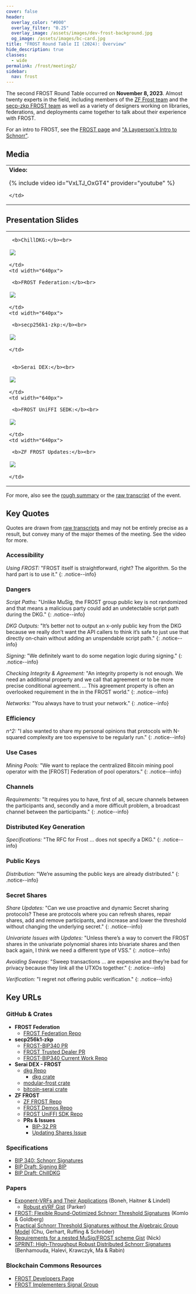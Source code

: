 ```yaml
---
cover: false
header:
  overlay_color: "#000"
  overlay_filter: "0.25"
  overlay_image: /assets/images/dev-frost-background.jpg
  og_image: /assets/images/bc-card.jpg
title: "FROST Round Table II (2024): Overview"
hide_description: true
classes:
  - wide
permalink: /frost/meeting2/
sidebar:
  nav: frost
---
```


The second FROST Round Table occurred on **November 8, 2023**. Almost twenty experts in the field, including  members of the [ZF Frost team](https://github.com/ZcashFoundation/frost) and the [secp-zkp FROST team](https://github.com/BlockstreamResearch/secp256k1-zkp/pull/138) as well as a variety of designers working on libraries, federations, and deployments came together to talk about their experience with FROST.

For an intro to FROST, see the [FROST page](/frost/) and ["A Layperson's Intro to Schnorr"](https://www.blockchaincommons.com/musings/Schnorr-Intro/).

## Media

<table width="100%">
  <tr>
    <td width="640px">
      <b>Video:</b>

{% include video id="VxLTJ_OxGT4" provider="youtube" %}

    </td>
  </tr>
</table>

## Presentation Slides

<table width="100%">
  <tr>
    <td width="640px">

     <b>ChillDKG:</b><br>

<a href="/assets/pdfs/frostimp2/presentation-chilldkg.pdf"><img src="/assets/pdfs/frostimp2/presentation-chilldkg.jpg" style="border:2px solid white"></a>

    </td>
    <td width="640px">

     <b>FROST Federation:</b><br>

<a href="/assets/pdfs/frostimp2/presentation-federation.pdf"><img src="/assets/pdfs/frostimp2/presentation-federation.jpg" style="border:2px solid white"></a>

    </td>
    <td width="640px">

     <b>secp256k1-zkp:</b><br>

<a href="/assets/pdfs/frostimp2/presentation-secp.pdf"><img src="/assets/pdfs/frostimp2/presentation-secp.jpg" style="border:2px solid white"></a>

    </td>
  </tr>
  <tr>
    <td width="640px">

     <b>Serai DEX:</b><br>

<a href="/assets/pdfs/frostimp2/presentation-serai.pdf"><img src="/assets/pdfs/frostimp2/presentation-serai.jpg" style="border:2px solid white"></a>

    </td>
    <td width="640px">

     <b>FROST UniFFI SEDK:</b><br>

<a href="/assets/pdfs/frostimp2/presentation-uniffi.pdf"><img src="/assets/pdfs/frostimp2/presentation-uniffi.jpg" style="border:2px solid white"></a>

    </td>
    <td width="640px">

     <b>ZF FROST Updates:</b><br>

<a href="/assets/pdfs/frostimp2/presentation-zffrost.pdf"><img src="/assets/pdfs/frostimp2/presentation-zffrost.jpg" style="border:2px solid white"></a>

    </td>
  </tr>
</table>

For more, also see the [rough summary](/frost/meeting2/summary/) or the [raw transcript](/frost/meeting2/transcript) of the event.

## Key Quotes

Quotes are drawn from [raw transcripts](/frost/meeting1/transcript/) and may not be entirely precise as a result, but convey many of the major themes of the meeting. See the video for more.

### Accessibility

_Using FROST:_ "FROST itself is straightforward, right? The algorithm. So the hard part is to use it."
{: .notice--info}

### Dangers

_Script Paths:_ "Unlike MuSig, the FROST group public key is not randomized and that means a malicious party could add an undetectable script path during the DKG."
{: .notice--info}

_DKG Outputs:_ "It’s better not to output an x-only public key from the DKG because we really don’t want the API callers to think it’s safe to just use that directly on-chain without adding an unspendable script path."
{: .notice--info}

_Signing:_ "We definitely want to do some negation logic during signing."
{: .notice--info}

_Checking Integrity & Agreement:_ "An integrity property is not enough. We need an additional property and we call that agreement or to be more precise conditional agreement. ... This agreement property is often an overlooked requirement in the in the FROST world."
{: .notice--info}

_Networks:_ "You always have to trust your network."
{: .notice--info}

### Efficiency

_n^2:_ "I also wanted to share my personal opinions that protocols with N-squared complexity are too expensive to be regularly run."
{: .notice--info}

### Use Cases

_Mining Pools:_ "We want to replace the centralized Bitcoin mining pool operator with the [FROST] Federation of pool operators."
{: .notice--info}

### Channels

_Requirements:_  "It requires you to have, first of all, secure channels between the participants and, secondly and a more difficult problem, a broadcast channel between the participants."
{: .notice--info}

### Distributed Key Generation

_Specifications:_ "The RFC for Frost ... does not specify a DKG."
{: .notice--info}

### Public Keys

_Distribution:_ "We’re assuming the public keys are already distributed."
{: .notice--info}

### Secret Shares

_Share Updates:_ "Can we use proactive and dynamic Secret sharing protocols? These are protocols where you can refresh shares, repair shares, add and remove participants, and increase and lower the threshold without changing the underlying secret."
{: .notice--info}

_Univariate Issues with Updates:_ "Unless there’s a way to convert the FROST shares in the univariate polynomial shares into bivariate shares and then back again, I think we need a different type of VSS."
{: .notice--info}

_Avoiding Sweeps:_ "Sweep transactions ... are expensive and they’re bad for privacy because they link all the UTXOs together."
{: .notice--info}

_Verification:_ "I regret not offering public verification."
{: .notice--info}

## Key URLs

### GitHub & Crates

* **FROST Federation**
   * [FROST Federation Repo](https://github.com/pool2win/frost-federation)
* **secp256k1-zkp**
   * [FROST-BIP340 PR](https://github.com/jesseposner/FROST-BIP340)
   * [FROST Trusted Dealer PR](https://github.com/BlockstreamResearch/secp256k1-zkp/pull/278)
   * [FROST-BIP340 Current Work Repo](https://github.com/jesseposner/FROST-BIP340)
* **Serai DEX - FROST**
   * [dkg Repo](https://github.com/serai-dex/serai/tree/next/crypto/dkg)
      * [dkg crate](https://crates.io/crates/dkg)
   * [modular-frost crate](https://crates.io/crates/modular-frost)
   * [bitcoin-serai crate](https://crates.io/crates/bitcoin-serai)
* **ZF FROST**
   * [ZF FROST Repo](https://github.com/ZcashFoundation/frost)
   * [FROST Demos Repo](https://github.com/ZcashFoundation/frost-zcash-demo)
   * [FROST UniFFI SDK Repo](https://github.com/pacu/frost-uniffi-sdk)
   * **PRs & Issues**
      * [BIP-32 PR](https://github.com/conduition/frost/compare/add-secp256k1-tr..taproot-bip32)
      * [Updating Shares Issue](https://github.com/ZcashFoundation/frost/issues/519)
  
### Specifications

* [BIP 340: Schnorr Signatures](https://github.com/bitcoin/bips/blob/master/bip-0340.mediawiki)
* [BIP Draft: Signing BIP](https://github.com/siv2r/bip-frost-signing)
* [BIP Draft: ChillDKG](https://github.com/BlockstreamResearch/bip-frost-dkg)

### Papers

* [Exponent-VRFs and Their Applications](https://eprint.iacr.org/2024/397) (Boneh, Haitner & Lindell)
   * [Robust eVRF Gist](https://gist.github.com/kayabaNerve/cfbde74b0660dfdf8dd55326d6ec33d7) (Parker)
* [FROST: Flexible Round-Optimized Schnorr Threshold Signatures](https://eprint.iacr.org/2020/852) (Komlo & Goldberg)
* [Practical Schnorr Threshold Signatures without the Algebraic Group Model](https://eprint.iacr.org/2023/899) (Chu, Gerhart, Ruffing & Schröder)
* [Requirements for a nested MuSig/FROST scheme Gist](https://gist.github.com/jonasnick/6a56ae6bdc7c3a444d01817a897fbcf6) (Nick)
* [SPRINT: High-Throughput Robust Distributed Schnorr Signatures](https://eprint.iacr.org/2023/427) (Benhamouda, Halevi, Krawczyk, Ma & Rabin)

### Blockchain Commons Resources

* [FROST Developers Page](https://developer.blockchaincommons.com/frost/)
* [FROST Implementers Signal Group](https://signal.group/#CjQKICnRahYHb6OM8OtK6CZgyb0nDwUXiBwly9ZC9nNXlC2HEhAlpdqY9LqSoX0zdbUVCs9Z)
